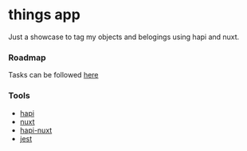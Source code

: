 # things app

Just a showcase to tag my objects and belogings using hapi and nuxt. 

### Roadmap

Tasks can be followed [here](https://trello.com/b/tvfv7TRU/things-app)

### Tools

* [hapi](http://hapijs.com)
* [nuxt](nuxtjs.org)
* [hapi-nuxt](https://github.com/nuxt-community/hapi-nuxt/)
* [jest](https://facebook.github.io/jest/)


